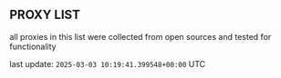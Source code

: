 ## PROXY LIST

all proxies in this list were collected from open sources and tested for functionality

last update: `2025-03-03 10:19:41.399548+00:00` UTC
